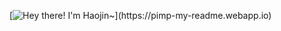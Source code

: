 [![Hey there! I'm Haojin~](https://pimp-my-readme.webapp.io/pimp-my-readme/sliding-text?emojis=1f601&text=Hey%2520there%21%2520I%27m%2520Haojin~)](https://pimp-my-readme.webapp.io)
